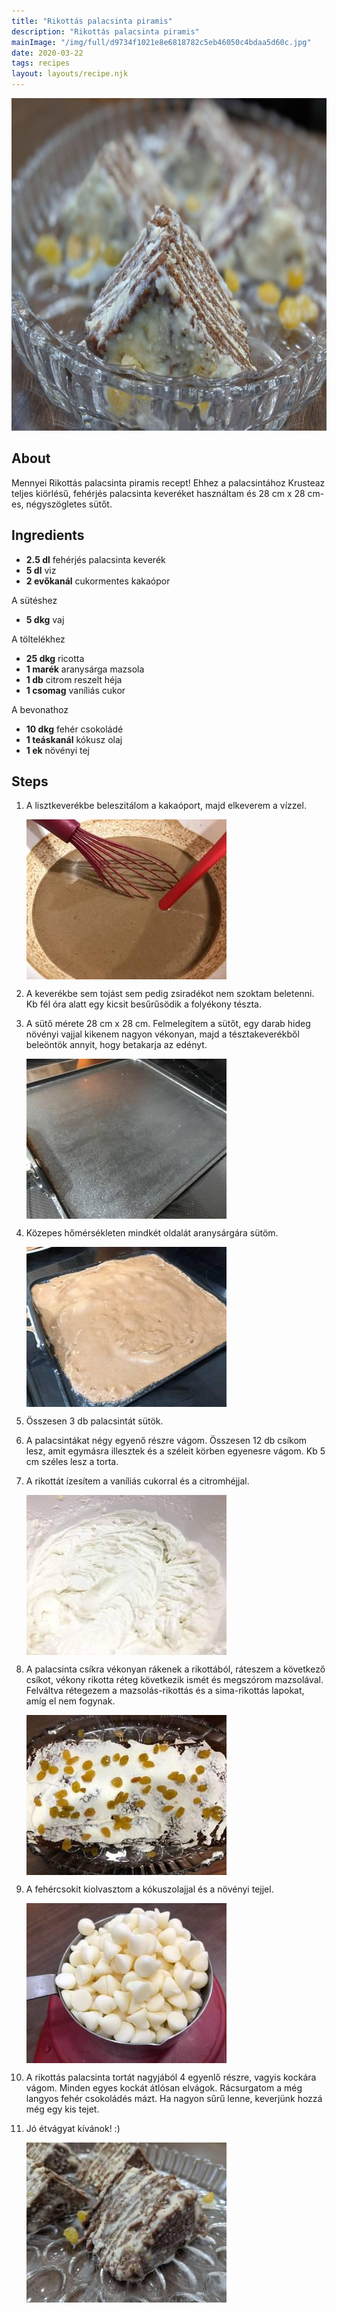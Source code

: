 ```yaml
---
title: "Rikottás palacsinta piramis"
description: "Rikottás palacsinta piramis"
mainImage: "/img/full/d9734f1021e8e6818782c5eb46050c4bdaa5d60c.jpg"
date: 2020-03-22
tags: recipes
layout: layouts/recipe.njk
---
```

                        
<p align="center"><a href="https://cookpad.com/hu/receptek/11830029-rikottas-palacsinta-piramis" rel="Recipe source page"><img width="751" height="532" src="/img/full/d9734f1021e8e6818782c5eb46050c4bdaa5d60c.jpg"/></a></p>

## About
Mennyei Rikottás palacsinta piramis recept! Ehhez a palacsintához Krusteaz teljes kiörlésű, fehérjés palacsinta keveréket használtam és 28 cm x 28 cm-es, négyszögletes sütőt.

>  

## Ingredients
* **2.5 dl** fehérjés palacsinta keverék
* **5 dl** viz
* **2 evőkanál** cukormentes kakaópor

A sütéshez
* **5 dkg** vaj

A töltelékhez
* **25 dkg** ricotta
* **1 marék** aranysárga mazsola
* **1 db** citrom reszelt héja
* **1 csomag** vaníliás cukor

A bevonathoz
* **10 dkg** fehér csokoládé
* **1 teáskanál** kókusz olaj
* **1 ek** növényi tej

## Steps

1. A lisztkeverékbe beleszitálom a kakaóport, majd elkeverem a vízzel.
 
    <p><img width="320" height="256" align="left" src="/img/full/3454a7d81af5ba4d98fe642902381affe87ff4a5.jpg"/></p><div style="clear: both"/>

2. A keverékbe sem tojást sem pedig zsiradékot nem szoktam beletenni. Kb fél óra alatt egy kicsit besűrűsödik a folyékony tészta.
 
    <div style="clear: both"/>

3. A sütő mérete 28 cm x 28 cm. Felmelegítem a sütőt, egy darab hideg növényi vajjal kikenem nagyon vékonyan, majd a tésztakeverékből beleöntök annyit, hogy betakarja az edényt.
 
    <p><img width="320" height="256" align="left" src="/img/full/e2763d21a7a3c01e1c1d80ccc808209e07d10d25.jpg"/></p><div style="clear: both"/>

4. Közepes hőmérsékleten mindkét oldalát aranysárgára sütöm.
 
    <p><img width="320" height="256" align="left" src="/img/full/a04b94dc35f639a1230bf392a691846499b23533.jpg"/></p><div style="clear: both"/>

5. Összesen 3 db palacsintát sütök.
 
    <div style="clear: both"/>

6. A palacsintákat négy egyenő részre vágom. Összesen 12 db csíkom lesz, amit egymásra illesztek és a széleit körben egyenesre vágom. Kb 5 cm széles lesz a torta.
 
    <div style="clear: both"/>

7. A rikottát ízesítem a vaníliás cukorral és a citromhéjjal.
 
    <p><img width="320" height="256" align="left" src="/img/full/baec6c5e053674d4fb77beb02e4534e71705e616.jpg"/></p><div style="clear: both"/>

8. A palacsinta csíkra vékonyan rákenek a rikottából, ráteszem a következő csíkot, vékony rikotta réteg következik ismét és megszórom mazsolával. Felváltva rétegezem a mazsolás-rikottás és a sima-rikottás lapokat, amíg el nem fogynak.
 
    <p><img width="320" height="256" align="left" src="/img/full/ee6f5c8ac332a55f280b7bfc5a29e4c47a913847.jpg"/></p><div style="clear: both"/>

9. A fehércsokit kiolvasztom a kókuszolajjal és a növényi tejjel.
 
    <p><img width="320" height="256" align="left" src="/img/full/9e403b53ec929617bc73ac3f761d1c44e7aa2813.jpg"/></p><div style="clear: both"/>

10. A rikottás palacsinta tortát nagyjából 4 egyenlő részre, vagyis kockára vágom. Minden egyes kockát átlósan elvágok. Rácsurgatom a még langyos fehér csokoládés mázt. Ha nagyon sűrű lenne, keverjünk hozzá még egy kis tejet.
 
    <div style="clear: both"/>

11. Jó étvágyat kívánok! :)
 
    <p><img width="320" height="256" align="left" src="/img/full/fe236fedbda1d025fce27f11b510c0141bd3e52d.jpg"/></p><div style="clear: both"/>


